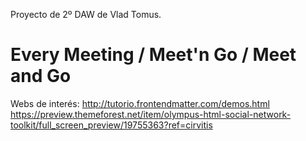 Proyecto de 2º DAW de Vlad Tomus.

<h1>Every Meeting / Meet'n Go / Meet and Go</h1>


Webs de interés: 
http://tutorio.frontendmatter.com/demos.html
https://preview.themeforest.net/item/olympus-html-social-network-toolkit/full_screen_preview/19755363?ref=cirvitis

